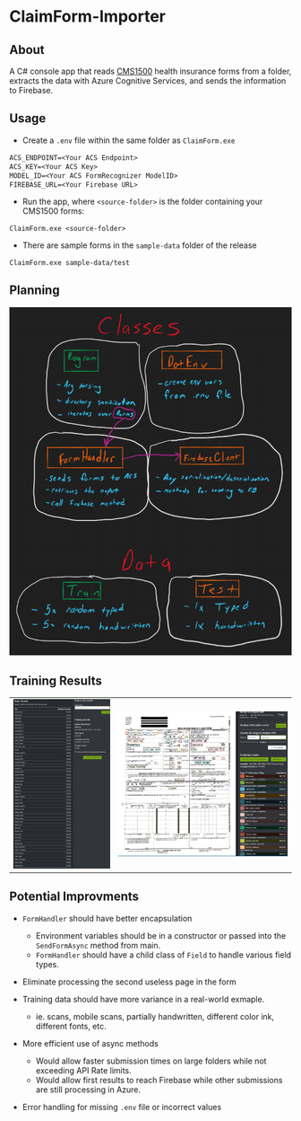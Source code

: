 # ClaimForm-Importer

## About
A C# console app that reads [CMS1500](https://www.cms.gov/Medicare/CMS-Forms/CMS-Forms/CMS-Forms-Items/CMS1188854) health insurance forms from a folder, extracts the data with Azure Cognitive Services, and sends the information to Firebase.

## Usage
- Create a `.env` file within the same folder as `ClaimForm.exe`
```env
ACS_ENDPOINT=<Your ACS Endpoint>
ACS_KEY=<Your ACS Key>
MODEL_ID=<Your ACS FormRecognizer ModelID>
FIREBASE_URL=<Your Firebase URL>
```
- Run the app, where `<source-folder>` is the folder containing your CMS1500 forms:
```
ClaimForm.exe <source-folder>
```
- There are sample forms in the `sample-data` folder of the release
```
ClaimForm.exe sample-data/test
```
## Planning
<img src="img/whiteboard.png">

## Training Results
<table>
  <tr>
    <td>
      <img src="img/screen1.png">
    </td>
    <td>
      <img src="img/screen2.png">
    </td>
  </tr>
 </table>


## Potential Improvments
- `FormHandler` should have better encapsulation
  - Environment variables should be in a constructor or passed into the `SendFormAsync` method from main.
  - `FormHandler` should have a child class of `Field` to handle various field types.

- Eliminate processing the second useless page in the form

- Training data should have more variance in a real-world exmaple. 
  - ie. scans, mobile scans, partially handwritten, different color ink, different fonts, etc.

- More efficient use of async methods
  - Would allow faster submission times on large folders while not exceeding API Rate limits. 
  - Would allow first results to reach Firebase while other submissions are still processing in Azure.

- Error handling for missing `.env` file or incorrect values
